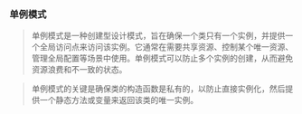 ### 单例模式

>单例模式是一种创建型设计模式，旨在确保一个类只有一个实例，并提供一个全局访问点来访问该实例。它通常在需要共享资源、控制某个唯一资源、管理全局配置等场景中使用。单例模式可以防止多个实例的创建，从而避免资源浪费和不一致的状态。

>单例模式的关键是确保类的构造函数是私有的，以防止直接实例化，然后提供一个静态方法或变量来返回该类的唯一实例。